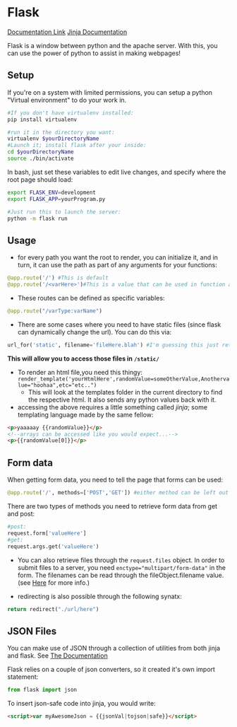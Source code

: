 Flask
=====
[Documentation Link](http://flask.pocoo.org/docs/1.0/)
[Jinja Documentation](http://jinja.pocoo.org/docs/2.10/templates/)

Flask is a window between python and the apache server. With this, you can use the power of python to assist in making webpages!

## Setup
If you're on a system with limited permissions, you can setup a python "Virtual environment" to do your work in.
```bash
#If you don't have virtualenv installed:
pip install virtualenv

#run it in the directory you want:
virtualenv $yourDirectoryName
#Launch it; install flask after your inside:
cd $yourDirectoryName
source ./bin/activate
```

In bash, just set these variables to edit live changes, and specify where the root page should load:
```bash
export FLASK_ENV=development
export FLASK_APP=yourProgram.py

#Just run this to launch the server:
python -m flask run
```
## Usage
* for every path you want the root to render, you can initialize it, and in turn, it can use the path as part of any arguments for your functions:

```python
@app.route('/') #This is default
@app.route('/<varHere>')#This is a value that can be used in function arguemnts
```

 * These routes can be defined as specific variables:
```python
@app.route("/varType:varName")
```

* There are some cases where you need to have static files (since flask can dynamically change the url). You can do this via:
```python
url_for('static', filename='fileHere.blah') #I'm guessing this just returns this as a string
```
**This will allow you to access those files in `/static/`**

* To render an html file,you need this thingy: `render_template('yourHtmlHere',randomValue=someOtherValue,Anothervalue="hoohaa",etc="etc..")`
    * This will look at the templates folder in the current directory to find the respective html. It also sends any python values back with it.
* accessing the above requires a little something called *jinja*; some templating language made by the same fellow:
```html
<p>yaaaaay {{randomValue}}</p>
<!--arrays can be accessed like you would expect...-->
<p>{{randomValue[0]}}</p>
```

## Form data
When getting form data, you need to tell the page that forms can be used:
```python
@app.route('/', methods=['POST','GET']) #either method can be left out if one isn't neeeded.
```

There are two types of methods you need to retrieve form data from get and post:
```python
#post:
request.form['valueHere']
#get:
request.args.get('valueHere')
```

* You can also retrieve files through the `request.files` object. In order to submit files to a server, you need `enctype="multipart/form-data"` in the form. The filenames can be read through the fileObject.filename value. (see [Here](http://werkzeug.pocoo.org/docs/0.14/datastructures/#werkzeug.datastructures.FileStorage) for more info.)

* redirecting is also possible through the following synatx:
```py
return redirect("./url/here")
```

## JSON Files
You can make use of JSON through a collection of utilities from both jinja and flask. See [The Documentation](http://flask.pocoo.org/docs/1.0/api/#module-flask.json)

Flask relies on a couple of json converters, so it created it's own import statement:
```python
from flask import json
```

To insert json-safe code into jinja, you would write:
```html
<script>var myAwesomeJson = {{jsonVal|tojson|safe}}</script>
```